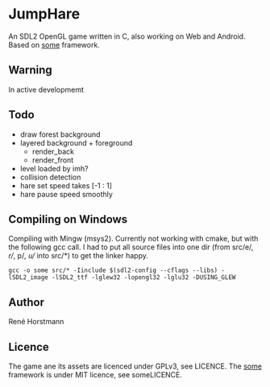# JumpHare
An SDL2 OpenGL game written in C, also working on Web and Android.
Based on [some](https://github.com/renehorstmann/some) framework.

## Warning
In active developmemt

## Todo
- draw forest background
- layered background + foreground
    - render_back
    - render_front
- level loaded by imh?
- collision detection
- hare set speed takes [-1 : 1]
- hare pause speed smoothly

## Compiling on Windows
Compiling with Mingw (msys2).
Currently not working with cmake, but with the following gcc call.
I had to put all source files into one dir (from src/e/*, r/*, p/*, u/* into src/*) to get the linker happy.
```
gcc -o some src/* -Iinclude $(sdl2-config --cflags --libs) -lSDL2_image -lSDL2_ttf -lglew32 -lopengl32 -lglu32 -DUSING_GLEW
```

## Author
René Horstmann

## Licence
The game ane its assets are licenced under GPLv3, see LICENCE.
The [some](https://github.com/renehorstmann/some) framework is under MIT licence, see someLICENCE.
